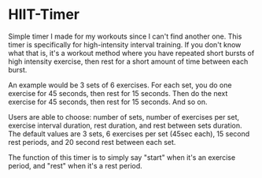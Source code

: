 # HIIT-Timer
Simple timer I made for my workouts since I can't find another one. This timer is specifically for high-intensity interval training. If you don't know what that is, it's a workout method where you have repeated short bursts of high intensity exercise, then rest for a short amount of time between each burst. 

An example would be 3 sets of 6 exercises. For each set, you do one exercise for 45 seconds, then rest for 15 seconds. Then do the next exercise for 45 seconds, then rest for 15 seconds. And so on. 

Users are able to choose: number of sets, number of exercises per set, exercise interval duration, rest duration, and rest between sets duration. The default values are 3 sets, 6 exercises per set (45sec each), 15 second rest periods, and 20 second rest between each set.

The function of this timer is to simply say "start" when it's an exercise period, and "rest" when it's a rest period.
